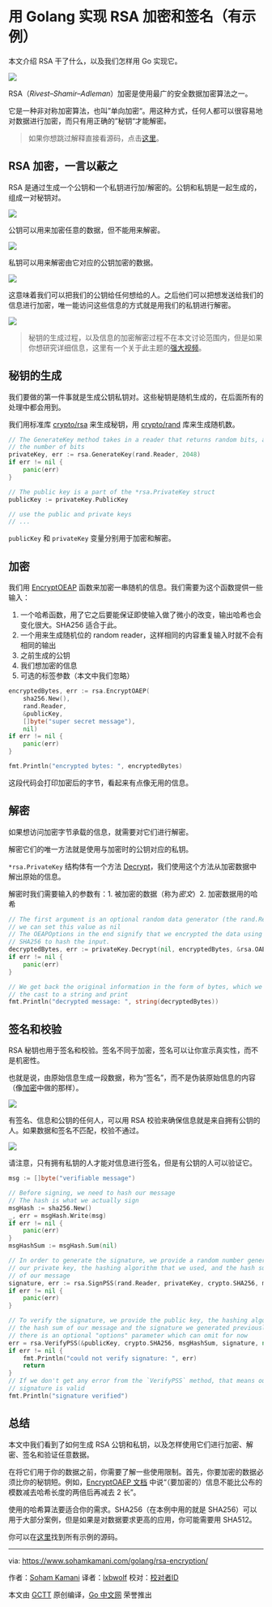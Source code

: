 # 用 Golang 实现 RSA 加密和签名（有示例）

本文介绍 RSA 干了什么，以及我们怎样用 Go 实现它。

![](https://raw.githubusercontent.com/studygolang/gctt-images2/master/20200408-Implementing-RSA-Encryption-and-Signing-in-Golang/00.jpg)

RSA（*Rivest–Shamir–Adleman*）加密是使用最广的安全数据加密算法之一。

它是一种非对称加密算法，也叫”单向加密“。用这种方式，任何人都可以很容易地对数据进行加密，而只有用正确的”秘钥“才能解密。

> 如果你想跳过解释直接看源码，点击[这里]()。

## RSA 加密，一言以蔽之

RSA 是通过生成一个公钥和一个私钥进行加/解密的。公钥和私钥是一起生成的，组成一对秘钥对。

![](https://raw.githubusercontent.com/studygolang/gctt-images2/master/20200408-Implementing-RSA-Encryption-and-Signing-in-Golang/01.svg)

公钥可以用来加密任意的数据，但不能用来解密。

![](https://raw.githubusercontent.com/studygolang/gctt-images2/master/20200408-Implementing-RSA-Encryption-and-Signing-in-Golang/02.svg)

私钥可以用来解密由它对应的公钥加密的数据。

![](https://raw.githubusercontent.com/studygolang/gctt-images2/master/20200408-Implementing-RSA-Encryption-and-Signing-in-Golang/03.svg)

这意味着我们可以把我们的公钥给任何想给的人。之后他们可以把想发送给我们的信息进行加密，唯一能访问这些信息的方式就是用我们的私钥进行解密。

![](https://raw.githubusercontent.com/studygolang/gctt-images2/master/20200408-Implementing-RSA-Encryption-and-Signing-in-Golang/04.svg)

> 秘钥的生成过程，以及信息的加密解密过程不在本文讨论范围内，但是如果你想研究详细信息，这里有一个关于此主题的[强大视频](https://www.youtube.com/watch?v=wXB-V_Keiu8)。

## 秘钥的生成

我们要做的第一件事就是生成公钥私钥对。这些秘钥是随机生成的，在后面所有的处理中都会用到。

我们用标准库 [crypto/rsa](https://pkg.go.dev/crypto/rsa?tab=doc) 来生成秘钥，用 [crypto/rand](https://pkg.go.dev/crypto/rand?tab=doc) 库来生成随机数。

```go
// The GenerateKey method takes in a reader that returns random bits, and
// the number of bits
privateKey, err := rsa.GenerateKey(rand.Reader, 2048)
if err != nil {
	panic(err)
}

// The public key is a part of the *rsa.PrivateKey struct
publicKey := privateKey.PublicKey

// use the public and private keys
// ...
```

`publicKey` 和 `privateKey` 变量分别用于加密和解密。

## 加密

我们用 [EncryptOEAP](https://pkg.go.dev/crypto/rsa?tab=doc#EncryptOAEP) 函数来加密一串随机的信息。我们需要为这个函数提供一些输入：

1. 一个哈希函数，用了它之后要能保证即使输入做了微小的改变，输出哈希也会变化很大。SHA256 适合于此。
2. 一个用来生成随机位的 random reader，这样相同的内容重复输入时就不会有相同的输出
3. 之前生成的公钥
4. 我们想加密的信息
5. 可选的标签参数（本文中我们忽略）

```go
encryptedBytes, err := rsa.EncryptOAEP(
	sha256.New(),
	rand.Reader,
	&publicKey,
	[]byte("super secret message"),
	nil)
if err != nil {
	panic(err)
}

fmt.Println("encrypted bytes: ", encryptedBytes)
```

这段代码会打印加密后的字节，看起来有点像无用的信息。

## 解密

如果想访问加密字节承载的信息，就需要对它们进行解密。

解密它们的唯一方法就是使用与加密时的公钥对应的私钥。

`*rsa.PrivateKey` 结构体有一个方法 [Decrypt](https://pkg.go.dev/crypto/rsa?tab=doc#PrivateKey.Decrypt)，我们使用这个方法从加密数据中解出原始的信息。

解密时我们需要输入的参数有：1. 被加密的数据（称为*密文*）2. 加密数据用的哈希

```go
// The first argument is an optional random data generator (the rand.Reader we used before)
// we can set this value as nil
// The OEAPOptions in the end signify that we encrypted the data using OEAP, and that we used
// SHA256 to hash the input.
decryptedBytes, err := privateKey.Decrypt(nil, encryptedBytes, &rsa.OAEPOptions{Hash: crypto.SHA256})
if err != nil {
	panic(err)
}

// We get back the original information in the form of bytes, which we
// the cast to a string and print
fmt.Println("decrypted message: ", string(decryptedBytes))
```

## 签名和校验

RSA 秘钥也用于签名和校验。签名不同于加密，签名可以让你宣示真实性，而不是机密性。

也就是说，由原始信息生成一段数据，称为“签名”，而不是伪装原始信息的内容（像[加密](https://www.sohamkamani.com/golang/rsa-encryption/#encryption)中做的那样）。

![](https://raw.githubusercontent.com/studygolang/gctt-images2/master/20200408-Implementing-RSA-Encryption-and-Signing-in-Golang/05.svg)

有签名、信息和公钥的任何人，可以用 RSA 校验来确保信息就是来自拥有公钥的人。如果数据和签名不匹配，校验不通过。

![](https://raw.githubusercontent.com/studygolang/gctt-images2/master/20200408-Implementing-RSA-Encryption-and-Signing-in-Golang/06.svg)

请注意，只有拥有私钥的人才能对信息进行签名，但是有公钥的人可以验证它。

```go
msg := []byte("verifiable message")

// Before signing, we need to hash our message
// The hash is what we actually sign
msgHash := sha256.New()
_, err = msgHash.Write(msg)
if err != nil {
	panic(err)
}
msgHashSum := msgHash.Sum(nil)

// In order to generate the signature, we provide a random number generator,
// our private key, the hashing algorithm that we used, and the hash sum
// of our message
signature, err := rsa.SignPSS(rand.Reader, privateKey, crypto.SHA256, msgHashSum, nil)
if err != nil {
	panic(err)
}

// To verify the signature, we provide the public key, the hashing algorithm
// the hash sum of our message and the signature we generated previously
// there is an optional "options" parameter which can omit for now
err = rsa.VerifyPSS(&publicKey, crypto.SHA256, msgHashSum, signature, nil)
if err != nil {
	fmt.Println("could not verify signature: ", err)
	return
}
// If we don't get any error from the `VerifyPSS` method, that means our
// signature is valid
fmt.Println("signature verified")
```

## 总结

本文中我们看到了如何生成 RSA 公钥和私钥，以及怎样使用它们进行加密、解密、签名和验证任意数据。

在将它们用于你的数据之前，你需要了解一些使用限制。首先，你要加密的数据必须比你的秘钥短。例如，[EncryptOAEP 文档](https://pkg.go.dev/crypto/rsa?tab=doc#EncryptOAEP) 中说“（要加密的）信息不能比公布的模数减去哈希长度的两倍后再减去 2 长”。

使用的哈希算法要适合你的需求。SHA256（在本例中用的就是 SHA256）可以用于大部分案例，但是如果是对数据要求更高的应用，你可能需要用 SHA512。

你可以在[这里](https://gist.github.com/sohamkamani/08377222d5e3e6bc130827f83b0c073e)找到所有示例的源码。

---

via: https://www.sohamkamani.com/golang/rsa-encryption/

作者：[Soham Kamani](https://twitter.com/sohamkamani)
译者：[lxbwolf](https://github.com/lxbwolf)
校对：[校对者ID](https://github.com/校对者ID)

本文由 [GCTT](https://github.com/studygolang/GCTT) 原创编译，[Go 中文网](https://studygolang.com/) 荣誉推出
